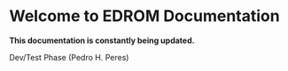 # Welcome to EDROM Documentation

**This documentation is constantly being updated.**

Dev/Test Phase (Pedro H. Peres)
